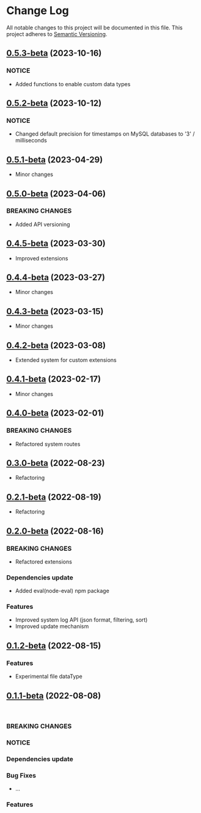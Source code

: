 # Change Log

All notable changes to this project will be documented in this file.
This project adheres to [Semantic Versioning](http://semver.org/).


## [0.5.3-beta](https://github.com/pb-it/wing-cms-api/0.5.3-beta) (2023-10-16)

### NOTICE

* Added functions to enable custom data types


## [0.5.2-beta](https://github.com/pb-it/wing-cms-api/0.5.2-beta) (2023-10-12)

### NOTICE

* Changed default precision for timestamps on MySQL databases to '3' / milliseconds


## [0.5.1-beta](https://github.com/pb-it/wing-cms-api/0.5.1-beta) (2023-04-29)

* Minor changes


## [0.5.0-beta](https://github.com/pb-it/wing-cms-api/0.5.0-beta) (2023-04-06)

### BREAKING CHANGES

* Added API versioning


## [0.4.5-beta](https://github.com/pb-it/wing-cms-api/0.4.5-beta) (2023-03-30)

* Improved extensions


## [0.4.4-beta](https://github.com/pb-it/wing-cms-api/0.4.4-beta) (2023-03-27)

* Minor changes


## [0.4.3-beta](https://github.com/pb-it/wing-cms-api/0.4.3-beta) (2023-03-15)

* Minor changes


## [0.4.2-beta](https://github.com/pb-it/wing-cms-api/0.4.2-beta) (2023-03-08)

* Extended system for custom extensions


## [0.4.1-beta](https://github.com/pb-it/wing-cms-api/0.4.1-beta) (2023-02-17)

* Minor changes


## [0.4.0-beta](https://github.com/pb-it/wing-cms-api/0.4.0-beta) (2023-02-01)

### BREAKING CHANGES

* Refactored system routes


## [0.3.0-beta](https://github.com/pb-it/wing-cms-api/0.3.0-beta) (2022-08-23)

* Refactoring


## [0.2.1-beta](https://github.com/pb-it/wing-cms-api/0.2.1-beta) (2022-08-19)

* Refactoring


## [0.2.0-beta](https://github.com/pb-it/wing-cms-api/0.2.0-beta) (2022-08-16)


### BREAKING CHANGES

* Refactored extensions


### Dependencies update

* Added eval(node-eval) npm package


### Features

* Improved system log API (json format, filtering, sort)
* Improved update mechanism


## [0.1.2-beta](https://github.com/pb-it/wing-cms-api/0.1.2-beta) (2022-08-15)


### Features

* Experimental file dataType


## [0.1.1-beta](https://github.com/pb-it/wing-cms-api/0.1.1-beta) (2022-08-08)

&nbsp;
&nbsp;
&nbsp;
&nbsp;


### BREAKING CHANGES


### NOTICE


### Dependencies update


### Bug Fixes

* ...


### Features